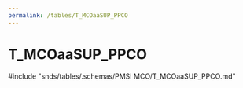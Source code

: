 ```yaml
---
permalink: /tables/T_MCOaaSUP_PPCO
---
```

# T\_MCOaaSUP\_PPCO
<!-- SPDX-License-Identifier: MPL-2.0 -->

<!-- ATTENTION : Ne pas supprimer ou modifier la ligne ci-dessous -->
#include "snds/tables/.schemas/PMSI MCO/T_MCOaaSUP_PPCO.md"
<!-- ATTENTION : Ne pas supprimer ou modifier la ligne ci-dessus -->
